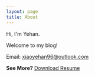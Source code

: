 ```yaml
---
layout: page
title: About
---
```



Hi, I'm Yehan.

Welcome to my blog!

Email: xiaoyehan96@outlook.com


**See More?** [Download Resume](http://okkrf0epo.bkt.clouddn.com/%E8%82%96%E6%99%94%E6%99%97-%E4%BA%A7%E5%93%81-17858950850.pdf)

